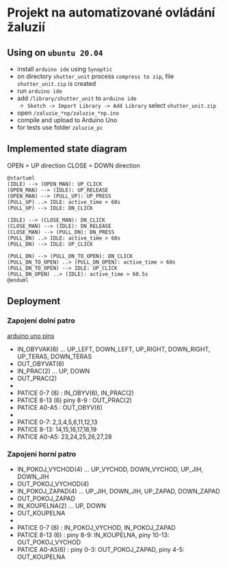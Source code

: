 

# Projekt na automatizované ovládání žaluzií

## Using on `ubuntu 20.04`
* install `arduino ide` using `Synaptic`
* on directory `shutter_unit` process `compress to zip`, file  `shutter_unit.zip` is created
* run `arduino ide`
* add `/library/shutter_unit` to `arduino ide`
  * `Sketch -> Import Library -> Add Library` select `shutter_unit.zip`
* open `/zaluzie_*np/zaluzie_*np.ino`
* compile and upload to Arduino Uno
* for tests use folder `zaluzie_pc`


## Implemented state diagram

OPEN = UP direction
CLOSE = DOWN direction

```plantuml
@startuml
(IDLE) --> (OPEN_MAN): UP_CLICK
(OPEN_MAN) --> (IDLE): UP_RELEASE
(OPEN_MAN) --> (PULL_UP): UP_PRESS
(PULL_UP) ..> IDLE: active_time > 60s
(PULL_UP) --> IDLE: DN_CLICK

(IDLE) --> (CLOSE_MAN): DN_CLICK
(CLOSE_MAN) --> (IDLE): DN_RELEASE
(CLOSE_MAN) --> (PULL_DN): DN_PRESS
(PULL_DN) ..> IDLE: active_time > 60s
(PULL_DN) --> IDLE: UP_CLICK

(PULL_DN) --> (PULL_DN_TO_OPEN): DN_CLICK
(PULL_DN_TO_OPEN) ..> (PULL_DN_OPEN): active_time > 60s
(PULL_DN_TO_OPEN) --> IDLE: UP_CLICK
(PULL_DN_OPEN) ..> (IDLE): active_time > 60.5s 
@enduml
```
## Deployment 

### Zapojení dolní patro

[arduino uno pins](https://www.arduino.cc/en/Hacking/PinMapping168)

* IN_OBYVAK(6) ... UP_LEFT, DOWN_LEFT, UP_RIGHT, DOWN_RIGHT, UP_TERAS, DOWN_TERAS
* OUT_OBYVAT(6)
* IN_PRAC(2)  ... UP, DOWN
* OUT_PRAC(2)
* 
* PATICE 0-7 (8)  : IN_OBYV(6), IN_PRAC(2)
* PATICE 8-13 (6) piny 8-9 : OUT_PRAC(2)
* PATICE A0-A5 :   OUT_OBYV(6)
* 
* PATICE 0-7:   2,3,4,5,6,11,12,13
* PATICE 8-13:  14,15,16,17,18,19
* PATICE A0-A5: 23,24,25,26,27,28 


### Zapojeni horní patro

* IN_POKOJ_VYCHOD(4) ... UP_VYCHOD, DOWN_VYCHOD, UP_JIH, DOWN_JIH
* OUT_POKOJ_VYCHOD(4)
* IN_POKOJ_ZAPAD(4) ... UP_JIH, DOWN_JIH, UP_ZAPAD, DOWN_ZAPAD
* OUT_POKOJ_ZAPAD
* IN_KOUPELNA(2) ... UP, DOWN
* OUT_KOUPELNA
*
* PATICE 0-7 (8)  : IN_POKOJ_VYCHOD, IN_POKOJ_ZAPAD
* PATICE 8-13 (6) : piny 8-9: IN_KOUPELNA, piny 10-13: OUT_POKOJ_VYCHOD
* PATICE A0-A5(6) : piny 0-3: OUT_POKOJ_ZAPAD, piny 4-5: OUT_KOUPELNA

